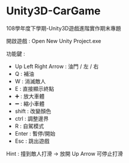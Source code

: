 # Unity3D-CarGame
108學年度下學期-Unity3D遊戲進階實作期末專題

開啟遊戲 : 
Open New Unity Project.exe

功能鍵 : 
* Up Left Right Arrow : 油門 / 左 / 右
* Q : 補油
* W : 消滅敵人
* E : 直接顯示終點
* ➕ : 放大車體
* ➖ : 縮小車體
* shift : 改變顏色
* ctrl : 調整邊界
* R : 自駕模式
* Enter : 暫停/開始
* Esc : 跳出遊戲

Hint : 撞到敵人打滑 -> 放開 Up Arrow 可停止打滑
